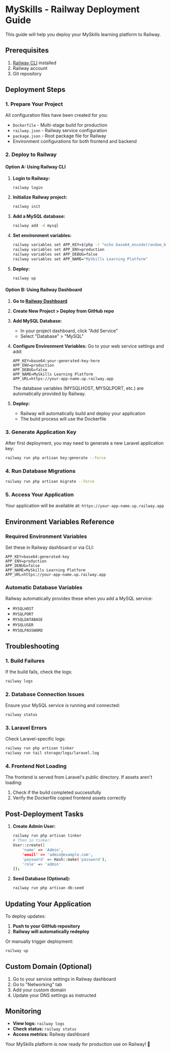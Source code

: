# MySkills - Railway Deployment Guide

This guide will help you deploy your MySkills learning platform to Railway.

## Prerequisites

1. [Railway CLI](https://docs.railway.app/develop/cli) installed
2. Railway account
3. Git repository

## Deployment Steps

### 1. Prepare Your Project

All configuration files have been created for you:
- `Dockerfile` - Multi-stage build for production
- `railway.json` - Railway service configuration
- `package.json` - Root package file for Railway
- Environment configurations for both frontend and backend

### 2. Deploy to Railway

#### Option A: Using Railway CLI

1. **Login to Railway:**
   ```bash
   railway login
   ```

2. **Initialize Railway project:**
   ```bash
   railway init
   ```

3. **Add a MySQL database:**
   ```bash
   railway add -d mysql
   ```

4. **Set environment variables:**
   ```bash
   railway variables set APP_KEY=$(php -r "echo base64_encode(random_bytes(32));")
   railway variables set APP_ENV=production
   railway variables set APP_DEBUG=false
   railway variables set APP_NAME="MySkills Learning Platform"
   ```

5. **Deploy:**
   ```bash
   railway up
   ```

#### Option B: Using Railway Dashboard

1. **Go to [Railway Dashboard](https://railway.app/dashboard)**

2. **Create New Project > Deploy from GitHub repo**

3. **Add MySQL Database:**
   - In your project dashboard, click "Add Service"
   - Select "Database" > "MySQL"

4. **Configure Environment Variables:**
   Go to your web service settings and add:
   ```
   APP_KEY=base64:your-generated-key-here
   APP_ENV=production
   APP_DEBUG=false
   APP_NAME=MySkills Learning Platform
   APP_URL=https://your-app-name.up.railway.app
   ```
   
   The database variables (MYSQLHOST, MYSQLPORT, etc.) are automatically provided by Railway.

5. **Deploy:**
   - Railway will automatically build and deploy your application
   - The build process will use the Dockerfile

### 3. Generate Application Key

After first deployment, you may need to generate a new Laravel application key:

```bash
railway run php artisan key:generate --force
```

### 4. Run Database Migrations

```bash
railway run php artisan migrate --force
```

### 5. Access Your Application

Your application will be available at: `https://your-app-name.up.railway.app`

## Environment Variables Reference

### Required Environment Variables

Set these in Railway dashboard or via CLI:

```
APP_KEY=base64:generated-key
APP_ENV=production
APP_DEBUG=false
APP_NAME=MySkills Learning Platform
APP_URL=https://your-app-name.up.railway.app
```

### Automatic Database Variables

Railway automatically provides these when you add a MySQL service:
- `MYSQLHOST`
- `MYSQLPORT`
- `MYSQLDATABASE`
- `MYSQLUSER`
- `MYSQLPASSWORD`

## Troubleshooting

### 1. Build Failures

If the build fails, check the logs:
```bash
railway logs
```

### 2. Database Connection Issues

Ensure your MySQL service is running and connected:
```bash
railway status
```

### 3. Laravel Errors

Check Laravel-specific logs:
```bash
railway run php artisan tinker
railway run tail storage/logs/laravel.log
```

### 4. Frontend Not Loading

The frontend is served from Laravel's public directory. If assets aren't loading:
1. Check if the build completed successfully
2. Verify the Dockerfile copied frontend assets correctly

## Post-Deployment Tasks

1. **Create Admin User:**
   ```bash
   railway run php artisan tinker
   # Then in tinker:
   User::create([
       'name' => 'Admin',
       'email' => 'admin@example.com',
       'password' => Hash::make('password'),
       'role' => 'admin'
   ]);
   ```

2. **Seed Database (Optional):**
   ```bash
   railway run php artisan db:seed
   ```

## Updating Your Application

To deploy updates:

1. **Push to your GitHub repository**
2. **Railway will automatically redeploy**

Or manually trigger deployment:
```bash
railway up
```

## Custom Domain (Optional)

1. Go to your service settings in Railway dashboard
2. Go to "Networking" tab
3. Add your custom domain
4. Update your DNS settings as instructed

## Monitoring

- **View logs:** `railway logs`
- **Check status:** `railway status`
- **Access metrics:** Railway dashboard

Your MySkills platform is now ready for production use on Railway! 🚀
